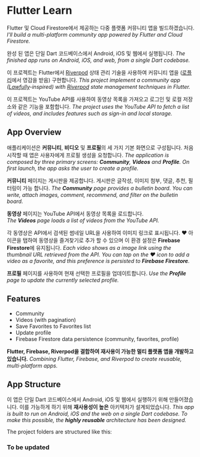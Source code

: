 # Flutter Learn

Flutter 및 Cloud Firestore에서 제공하는 다중 플랫폼 커뮤니티 앱을 빌드하겠습니다.
*I'll build a multi-platform community app powered by Flutter and Cloud Firestore.*

완성 된 앱은 단일 Dart 코드베이스에서 Android, iOS 및 웹에서 실행됩니다.
*The finished app runs on Android, iOS, and web, from a single Dart codebase.*

이 프로젝트는 Flutter에서 [Riverpod](https://riverpod.dev) 상태 관리 기술을 사용하여 커뮤니티 앱을 ([로플리](https://www.lawfully.com/)에서 영감을 받음) 구현합니다.
*This project implement a community app ([Lawfully](https://www.lawfully.com/)-inspired) with [Riverpod](https://riverpod.dev) state management techniques in Flutter.*

이 프로젝트는 YouTube API를 사용하여 동영상 목록을 가져오고 로그인 및 로컬 저장소와 같은 기능을 포함합니다.
*The project uses the YouTube API to fetch a list of videos, and includes features such as sign-in and local storage.*

## App Overview

애플리케이션은 **커뮤니티**, **비디오** 및 **프로필**의 세 가지 기본 화면으로 구성됩니다.
처음 시작할 때 앱은 사용자에게 프로필 생성을 요청합니다.
*The application is composed by three primary screens: **Community**, **Videos** and **Profile**.
On first launch, the app asks the user to create a profile.*

**커뮤니티** 페이지는 게시판을 제공합니다.
게시판은 글작성, 이미지 첨부, 댓글, 추천, 필터링이 가능 합니다.
*The **Community** page provides a bulletin board.
You can write, attach images, comment, recommend, and filter on the bulletin board.*

**동영상** 페이지는 YouTube API에서 동영상 목록을 로드합니다.  
*The **Videos** page loads a list of videos from the YouTube API.*

각 동영상은 API에서 검색된 썸네일 URL을 사용하여 이미지 링크로 표시됩니다. ❤️ 아이콘을 탭하여 동영상을 즐겨찾기로 추가 할 수 있으며 이 환경 설정은 **Firebase Firestore**에 유지됩니다.
*Each video shows as a image link using the thumbnail URL retrieved from the API. You can tap on the ❤️ icon to add a video as a favorite, and this preference is persisted to **Firebase Firestore**.*

<!-- 현재 선택한 프로필의 즐겨찾기 목록을 보려면 **즐겨찾기** 페이지를 엽니다.
*Open the **Favorites** page to see the list of Favorites for the currently selected profile.* -->

**프로필** 페이지를 사용하여 현재 선택한 프로필을 업데이트합니다.
*Use the **Profile** page to update the currently selected profile.*

## Features

- Community
- Videos (with pagination)
- Save Favorites to Favorites list
- Update profile
- Firebase Firestore data persistence (community, favorites, profile)

**Flutter, Firebase, Riverpod을 결합하여 재사용이 가능한 멀티 플랫폼 앱을 개발하고 있습니다.**
*Combining Flutter, Firebase, and Riverpod to create reusable, multi-platform apps.*

## App Structure

이 앱은 단일 Dart 코드베이스에서 Android, iOS 및 웹에서 실행하기 위해 만들어졌습니다. 이를 가능하게 하기 위해 **재사용성이 높은** 아키텍처가 설계되었습니다.
*This app is built to run on Android, iOS and the web on a single Dart codebase. To make this possible, the **highly reusable** architecture has been designed.*

The project folders are structured like this:

### To be updated

<!-- ``` dart
/apps
  /flutter_bloc
  /riverpod
  /provider
  ... and more
/packages
  /core
    /lib
      /api
      /models
        /app_models
        /app_state
        /tmdb
      /persistence
      /ui
``` -->
